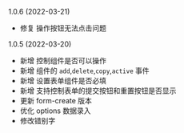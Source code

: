 
1.0.6 (2022-03-21)

- 修复 操作按钮无法点击问题

1.0.5 (2022-03-20)

- 新增 控制组件是否可以操作
- 新增 组件的 `add`,`delete`,`copy`,`active` 事件
- 新增 设置表单组件是否必填
- 新增 支持控制表单的提交按钮和重置按钮是否显示
- 更新 form-create 版本
- 优化 options 数据录入
- 修改错别字
